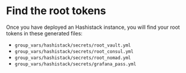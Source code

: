 # Find the root tokens

Once you have deployed an Hashistack instance, you will find your root tokens in these generated files:

* `group_vars/hashistack/secrets/root_vault.yml`
* `group_vars/hashistack/secrets/root_consul.yml`
* `group_vars/hashistack/secrets/root_nomad.yml`
* `group_vars/hashistack/secrets/grafana_pass.yml`

